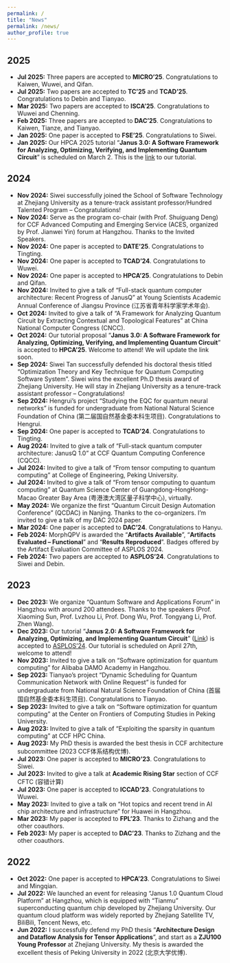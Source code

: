 ```yaml
---
permalink: /
title: "News"
permalink: /news/
author_profile: true
---
```


## 2025
- **Jul 2025:** Three papers are accepted to **MICRO’25**. Congratulations to Kaiwen, Wuwei, and Qifan.
- **Jul 2025:** Two papers are accepted to **TC’25** and **TCAD’25**. Congratulations to Debin and Tianyao.
- **Mar 2025:** Two papers are accepted to **ISCA’25**. Congratulations to Wuwei and Chenning.
- **Feb 2025:** Three papers are accepted to **DAC’25**. Congratulations to Kaiwen, Tianze, and Tianyao.
- **Jan 2025:** One paper is accepted to **FSE’25**. Congratulations to Siwei.
- **Jan 2025:** Our HPCA 2025 tutorial “**Janus 3.0: A Software Framework for Analyzing, Optimizing, Verifying, and Implementing Quantum Circuit**” is scheduled on March 2. This is the [link](https://janusq.github.io/HPCA_2025_Tutorial/home) to our tutorial.

## 2024
- **Nov 2024:** Siwei successfully joined the School of Software Technology at Zhejiang University as a tenure-track assistant professor/Hundred Talented Program – Congratulations!
- **Nov 2024:** Serve as the program co-chair (with Prof. Shuiguang Deng) for CCF Advanced Computing and Emerging Service (ACES, organized by Prof. Jianwei Yin) forum at Hangzhou. Thanks to the Invited Speakers. 
- **Nov 2024:** One paper is accepted to **DATE’25**. Congratulations to Tingting.
- **Nov 2024:** One paper is accepted to **TCAD’24**. Congratulations to Wuwei.
- **Nov 2024:** One paper is accepted to **HPCA’25**. Congratulations to Debin and Qifan.
- **Nov 2024:** Invited to give a talk of “Full-stack quantum computer architecture: Recent Progress of JanusQ” at Young Scientists Academic Annual Conference of Jiangsu Province (江苏省青年科学家学术年会).
- **Oct 2024:** Invited to give a talk of “A Framework for Analyzing Quantum Circuit by Extracting Contextual and Topological Features” at China National Computer Congress (CNCC).
- **Oct 2024:** Our tutorial proposal “**Janus 3.0: A Software Framework for Analyzing, Optimizing, Verifying, and Implementing Quantum Circuit**” is accepted to **HPCA’25**. Welcome to attend! We will update the link soon.
- **Sep 2024:** Siwei Tan successfully defended his doctoral thesis titled “Optimization Theory and Key Technique for Quantum Computing Software System”. Siwei wins the excellent Ph.D thesis award of Zhejiang University. He will stay in Zhejiang University as a tenure-track assistant professor – Congratulations!
- **Sep 2024:** Hengrui’s project “Studying the EQC for quantum neural networks” is funded for undergraduate from National Natural Science Foundation of China (第二届国自然基金委本科生项目). Congratulations to Hengrui.
- **Sep 2024:** One paper is accepted to **TCAD’24**. Congratulations to Tingting.
- **Aug 2024:** Invited to give a talk of “Full-stack quantum computer architecture: JanusQ 1.0” at CCF Quantum Computing Conference (CQCC).
- **Jul 2024:** Invited to give a talk of “From tensor computing to quantum computing” at College of Engineering, Peking University.
- **Jul 2024:** Invited to give a talk of “From tensor computing to quantum computing” at Quantum Science Center of Guangdong-HongHong-Macao Greater Bay Area (粤港澳大湾区量子科学中心), virtually.
- **May 2024:** We organize the first “Quantum Circuit Design Automation Conference” (QCDAC) in Nanjing. Thanks to the co-organizers. I’m invited to give a talk of my DAC 2024 paper.
- **Mar 2024:** One paper is accepted to **DAC’24**. Congratulations to Hanyu.
- **Feb 2024:** MorphQPV is awarded the “**Artifacts Available**”, “**Artifacts Evaluated – Functional**” and “**Results Reproduced**”. Badges offered by the Artifact Evaluation Committee of ASPLOS 2024.
- **Feb 2024:** Two papers are accepted to **ASPLOS’24**. Congratulations to Siwei and Debin.

## 2023
- **Dec 2023:** We organize “Quantum Software and Applications Forum” in Hangzhou with around 200 attendees. Thanks to the speakers (Prof. Xiaoming Sun, Prof. Lvzhou Li, Prof. Dong Wu, Prof. Tongyang Li, Prof. Zhen Wang).
- **Dec 2023:** Our tutorial “**Janus 2.0: A Software Framework for Analyzing, Optimizing, and Implementing Quantum Circuit**” ([Link](https://janusq.github.io/tutorials/home)) is accepted to [ASPLOS’24](https://www.asplos-conference.org/asplos2024/workshops-and-tutorials). Our tutorial is scheduled on April 27th, welcome to attend!
- **Nov 2023:** Invited to give a talk on “Software optimization for quantum computing” for Alibaba DAMO Academy in Hangzhou.
- **Sep 2023:** Tianyao’s project “Dynamic Scheduling for Quantum Communication Network with Online Request” is funded for undergraduate from National Natural Science Foundation of China (首届国自然基金委本科生项目). Congratulations to Tianyao.
- **Sep 2023:** Invited to give a talk on “Software optimization for quantum computing” at the Center on Frontiers of Computing Studies in Peking University.
- **Aug 2023:** Invited to give a talk of “Exploiting the sparsity in quantum computing” at CCF HPC China.
- **Aug 2023:** My PhD thesis is awarded the best thesis in CCF architecture subcommittee (2023 CCF体系结构优博).
- **Jul 2023:** One paper is accepted to **MICRO’23**. Congratulations to Siwei.
- **Jul 2023:** Invited to give a talk at **Academic Rising Star** section of CCF CFTC (容错计算)
- **Jul 2023:** One paper is accepted to **ICCAD’23**. Congratulations to Wuwei.
- **May 2023:** Invited to give a talk on “Hot topics and recent trend in AI chip architecture and infrastructure” for Huawei in Hangzhou.
- **Mar 2023:** My paper is accepted to **FPL’23**. Thanks to Zizhang and the other coauthors.
- **Feb 2023:** My paper is accepted to **DAC’23**. Thanks to Zizhang and the other coauthors.

## 2022
- **Oct 2022:** One paper is accepted to **HPCA’23**. Congratulations to Siwei and Mingqian.
- **Jul 2022:** We launched an event for releasing “Janus 1.0 Quantum Cloud Platform” at Hangzhou, which is equipped with “Tianmu” superconducting quantum chip developed by Zhejiang University. Our quantum cloud platform was widely reported by Zhejiang Satellite TV, BiliBili, Tencent News, etc.
- **Jun 2022:** I successfully defend my PhD thesis “**Architecture Design and Dataflow Analysis for Tensor Applications**”, and start as a **ZJU100 Young Professor** at Zhejiang University. My thesis is awarded the excellent thesis of Peking University in 2022 (北京大学优博).

